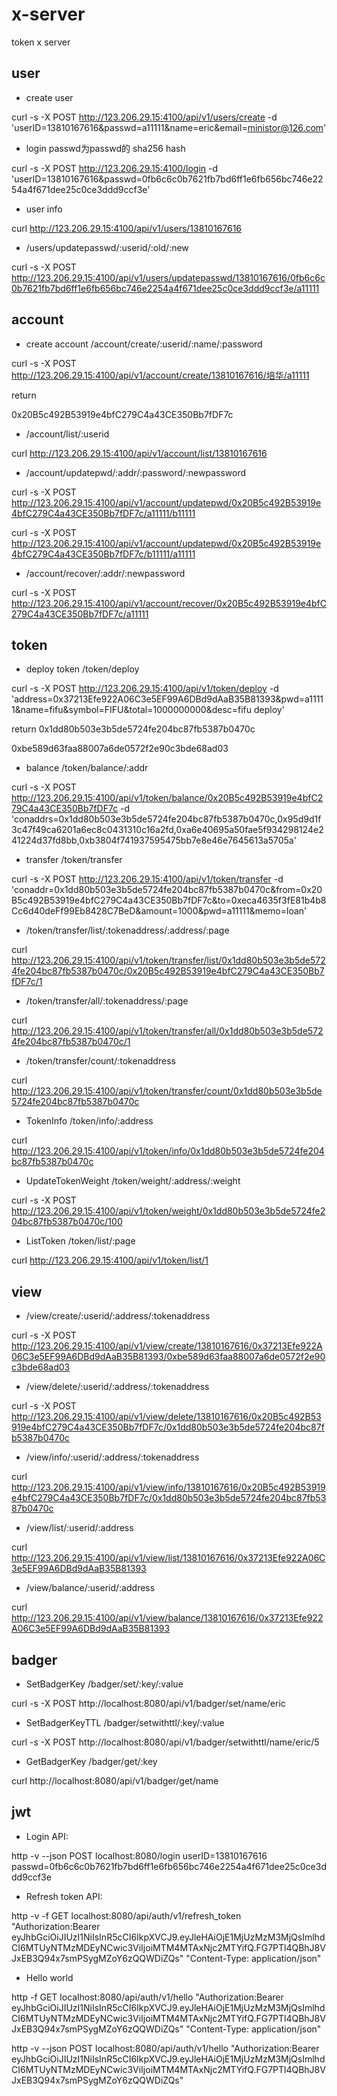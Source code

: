 # x-server

token x server

## user

- create user

curl -s -X POST http://123.206.29.15:4100/api/v1/users/create -d 'userID=13810167616&passwd=a11111&name=eric&email=ministor@126.com'

- login passwd为passwd的 sha256 hash

curl -s -X POST http://123.206.29.15:4100/login -d 'userID=13810167616&passwd=0fb6c6c0b7621fb7bd6ff1e6fb656bc746e2254a4f671dee25c0ce3ddd9ccf3e'

- user info

curl http://123.206.29.15:4100/api/v1/users/13810167616

- /users/updatepasswd/:userid/:old/:new

curl -s -X POST http://123.206.29.15:4100/api/v1/users/updatepasswd/13810167616/0fb6c6c0b7621fb7bd6ff1e6fb656bc746e2254a4f671dee25c0ce3ddd9ccf3e/a11111

## account

- create account /account/create/:userid/:name/:password

curl -s -X POST http://123.206.29.15:4100/api/v1/account/create/13810167616/培华/a11111

return

0x20B5c492B53919e4bfC279C4a43CE350Bb7fDF7c

- /account/list/:userid

curl http://123.206.29.15:4100/api/v1/account/list/13810167616

- /account/updatepwd/:addr/:password/:newpassword

curl -s -X POST http://123.206.29.15:4100/api/v1/account/updatepwd/0x20B5c492B53919e4bfC279C4a43CE350Bb7fDF7c/a11111/b11111

curl -s -X POST http://123.206.29.15:4100/api/v1/account/updatepwd/0x20B5c492B53919e4bfC279C4a43CE350Bb7fDF7c/b11111/a11111

- /account/recover/:addr/:newpassword

curl -s -X POST http://123.206.29.15:4100/api/v1/account/recover/0x20B5c492B53919e4bfC279C4a43CE350Bb7fDF7c/a11111

## token

- deploy token /token/deploy

curl -s -X POST http://123.206.29.15:4100/api/v1/token/deploy -d 'address=0x37213Efe922A06C3e5EF99A6DBd9dAaB35B81393&pwd=a11111&name=fifu&symbol=FIFU&total=1000000000&desc=fifu deploy'

return 0x1dd80b503e3b5de5724fe204bc87fb5387b0470c

0xbe589d63faa88007a6de0572f2e90c3bde68ad03

- balance /token/balance/:addr

curl -s -X POST http://123.206.29.15:4100/api/v1/token/balance/0x20B5c492B53919e4bfC279C4a43CE350Bb7fDF7c -d 'conaddrs=0x1dd80b503e3b5de5724fe204bc87fb5387b0470c,0x95d9d1f3c47f49ca6201a6ec8c0431310c16a2fd,0xa6e40695a50fae5f934298124e241224d37fd8bb,0xb3804f741937595475bb7e8e46e7645613a5705a'

- transfer /token/transfer

curl -s -X POST http://123.206.29.15:4100/api/v1/token/transfer -d 'conaddr=0x1dd80b503e3b5de5724fe204bc87fb5387b0470c&from=0x20B5c492B53919e4bfC279C4a43CE350Bb7fDF7c&to=0xeca4635f3fE81b4b8Cc6d40deFf99Eb8428C7BeD&amount=1000&pwd=a11111&memo=loan'

- /token/transfer/list/:tokenaddress/:address/:page

curl http://123.206.29.15:4100/api/v1/token/transfer/list/0x1dd80b503e3b5de5724fe204bc87fb5387b0470c/0x20B5c492B53919e4bfC279C4a43CE350Bb7fDF7c/1

- /token/transfer/all/:tokenaddress/:page

curl http://123.206.29.15:4100/api/v1/token/transfer/all/0x1dd80b503e3b5de5724fe204bc87fb5387b0470c/1

- /token/transfer/count/:tokenaddress

curl http://123.206.29.15:4100/api/v1/token/transfer/count/0x1dd80b503e3b5de5724fe204bc87fb5387b0470c

- TokenInfo /token/info/:address

curl http://123.206.29.15:4100/api/v1/token/info/0x1dd80b503e3b5de5724fe204bc87fb5387b0470c

- UpdateTokenWeight /token/weight/:address/:weight

curl -s -X POST http://123.206.29.15:4100/api/v1/token/weight/0x1dd80b503e3b5de5724fe204bc87fb5387b0470c/100

- ListToken /token/list/:page

curl http://123.206.29.15:4100/api/v1/token/list/1

## view

- /view/create/:userid/:address/:tokenaddress

curl -s -X POST http://123.206.29.15:4100/api/v1/view/create/13810167616/0x37213Efe922A06C3e5EF99A6DBd9dAaB35B81393/0xbe589d63faa88007a6de0572f2e90c3bde68ad03

- /view/delete/:userid/:address/:tokenaddress

curl -s -X POST http://123.206.29.15:4100/api/v1/view/delete/13810167616/0x20B5c492B53919e4bfC279C4a43CE350Bb7fDF7c/0x1dd80b503e3b5de5724fe204bc87fb5387b0470c

- /view/info/:userid/:address/:tokenaddress

curl http://123.206.29.15:4100/api/v1/view/info/13810167616/0x20B5c492B53919e4bfC279C4a43CE350Bb7fDF7c/0x1dd80b503e3b5de5724fe204bc87fb5387b0470c

- /view/list/:userid/:address

curl http://123.206.29.15:4100/api/v1/view/list/13810167616/0x37213Efe922A06C3e5EF99A6DBd9dAaB35B81393

- /view/balance/:userid/:address

curl http://123.206.29.15:4100/api/v1/view/balance/13810167616/0x37213Efe922A06C3e5EF99A6DBd9dAaB35B81393

## badger

- SetBadgerKey /badger/set/:key/:value

curl -s -X POST http://localhost:8080/api/v1/badger/set/name/eric

- SetBadgerKeyTTL /badger/setwithttl/:key/:value

curl -s -X POST http://localhost:8080/api/v1/badger/setwithttl/name/eric/5

- GetBadgerKey /badger/get/:key

curl http://localhost:8080/api/v1/badger/get/name

## jwt

- Login API:

http -v --json POST localhost:8080/login userID=13810167616 passwd=0fb6c6c0b7621fb7bd6ff1e6fb656bc746e2254a4f671dee25c0ce3ddd9ccf3e

- Refresh token API:

http -v -f GET localhost:8080/api/auth/v1/refresh_token "Authorization:Bearer eyJhbGciOiJIUzI1NiIsInR5cCI6IkpXVCJ9.eyJleHAiOjE1MjUzMzM3MjQsImlhdCI6MTUyNTMzMDEyNCwic3ViIjoiMTM4MTAxNjc2MTYifQ.FG7PTl4QBhJ8VJxEB3Q94x7smPSygMZoY6zQQWDiZQs"  "Content-Type: application/json"

- Hello world

http -f GET localhost:8080/api/auth/v1/hello "Authorization:Bearer eyJhbGciOiJIUzI1NiIsInR5cCI6IkpXVCJ9.eyJleHAiOjE1MjUzMzM3MjQsImlhdCI6MTUyNTMzMDEyNCwic3ViIjoiMTM4MTAxNjc2MTYifQ.FG7PTl4QBhJ8VJxEB3Q94x7smPSygMZoY6zQQWDiZQs" "Content-Type: application/json"

http -v --json POST localhost:8080/api/auth/v1/hello "Authorization:Bearer eyJhbGciOiJIUzI1NiIsInR5cCI6IkpXVCJ9.eyJleHAiOjE1MjUzMzM3MjQsImlhdCI6MTUyNTMzMDEyNCwic3ViIjoiMTM4MTAxNjc2MTYifQ.FG7PTl4QBhJ8VJxEB3Q94x7smPSygMZoY6zQQWDiZQs"
